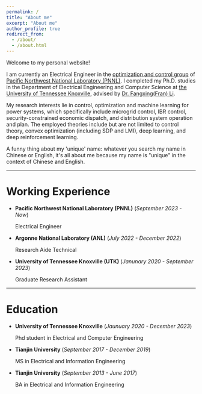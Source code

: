 ```yaml
---
permalink: /
title: "About me"
excerpt: "About me"
author_profile: true
redirect_from: 
  - /about/
  - /about.html
---
```

Welcome to my personal website!

I am currently an Electrical Engineer in the [optimization and control group](https://www.pnnl.gov/electricity-infrastructure-buildings-division-groups) of [Pacific Northwest National Laboratory (PNNL)](https://www.pnnl.gov/). I completed my Ph.D. studies in the Department of Electrical Engineering and Computer Science at [the University of Tennessee Knoxville](https://www.eecs.utk.edu), advised by [Dr. Fangxing(Fran) Li](http://web.eecs.utk.edu/~fli6/).

My research interests lie in control, optimization and machine learning for power systems, which specifically include microgrid control, IBR control, security-constrained economic dispatch, and distribution system operation and plan. The employed theories include but are not limited to control theory, convex optimization (including SDP and LMI), deep learning, and deep reinforcement learning.

A funny thing about my 'unique' name: whatever you search my name in Chinese or English, it's all about me because my name is "unique" in the context of Chinese and English.

---

# Working Experience

* **Pacific Northwest National Laboratory (PNNL)** (*September 2023 - Now*)

  Electrical Engineer
* **Argonne National Laboratory (ANL)** (*July 2022 - December 2022*)

  Research Aide Technical
* **University of Tennessee Knoxville (UTK)** (*Janunary 2020 - September 2023*)

  Graduate Research Assistant

---

# Education

* **University of Tennessee Knoxville** (*Jaunuary 2020 - December 2023*)

  Phd student in Electrical and Computer Engineering
* **Tianjin University** (*September 2017 - December 2019*)

  MS in Electrical and Information Engineering
* **Tianjin University** (*September 2013 - June 2017*)

  BA in Electrical and Information Engineering



<!-- ---

# Review Service and Awards

* **Journal Editor**

  I am serving as the student guest editor of the IET Renewable Power Generation 2023.
* **Journal Reviewer**

  I am serving as the reviewer of the following journals:

  IEEE Transaction on Smart Grid;

  IEEE Transaction on Power system;

  IEEE Transaction on Sustainable Energy;

  Open Access Journal of Power and Energy;

  IET Generation, Transmission & Distribution;

  Journal of Modern Power Systems and Clean Energy;

  International Journal of Electrical Power & Energy Systems;

  Reliability engineering & system safety;

  Protection and control of modern power systems.
* **Conference Reviewer**

  I served as the reviewer of the following conference:

  IEEE PES General Meeting 2022-2023;

  IEEE IAS Industrial and Commercial Power System Asia 2023;

  IEEE IAS Annual Meeting 2023.
* **Awards**

  I received the best reviewer awards from the following journals:

  Excellent Reviewer of Journal of Modern Power Systems and Clean Energy (MPCE) 2022;

  Best Reviewer of Open Access Journal of Power and Energy (OAJPE) 2020; -->

